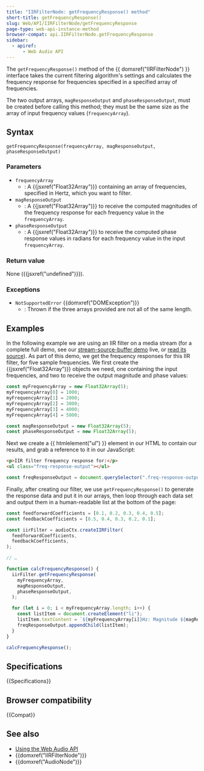 ```yaml
---
title: "IIRFilterNode: getFrequencyResponse() method"
short-title: getFrequencyResponse()
slug: Web/API/IIRFilterNode/getFrequencyResponse
page-type: web-api-instance-method
browser-compat: api.IIRFilterNode.getFrequencyResponse
sidebar:
  - apiref:
      - Web Audio API
---
```


The `getFrequencyResponse()` method of the {{ domxref("IIRFilterNode") }}
interface takes the current filtering algorithm's settings and calculates the
frequency response for frequencies specified in a specified array of frequencies.

The two output arrays, `magResponseOutput` and
`phaseResponseOutput`, must be created before calling this method; they
must be the same size as the array of input frequency values
(`frequencyArray`).

## Syntax

```js-nolint
getFrequencyResponse(frequencyArray, magResponseOutput, phaseResponseOutput)
```

### Parameters

- `frequencyArray`
  - : A {{jsxref("Float32Array")}} containing an array of frequencies, specified in Hertz,
    which you want to filter.
- `magResponseOutput`
  - : A {{jsxref("Float32Array")}} to receive the computed magnitudes of the frequency
    response for each frequency value in the `frequencyArray`.
- `phaseResponseOutput`
  - : A {{jsxref("Float32Array")}} to receive the computed phase response values in
    radians for each frequency value in the input `frequencyArray`.

### Return value

None ({{jsxref("undefined")}}).

### Exceptions

- `NotSupportedError` {{domxref("DOMException")}}
  - : Thrown if the three arrays provided are not all of the same length.

## Examples

In the following example we are using an IIR filter on a media stream (for a complete
full demo, see our [stream-source-buffer demo](https://mdn.github.io/webaudio-examples/stream-source-buffer/) live,
or [read its source](https://github.com/mdn/webaudio-examples/blob/main/stream-source-buffer/index.html)). As part of this demo, we get the frequency responses for this IIR
filter, for five sample frequencies. We first create the {{jsxref("Float32Array")}}
objects we need, one containing the input frequencies, and two to receive the output
magnitude and phase values:

```js
const myFrequencyArray = new Float32Array(5);
myFrequencyArray[0] = 1000;
myFrequencyArray[1] = 2000;
myFrequencyArray[2] = 3000;
myFrequencyArray[3] = 4000;
myFrequencyArray[4] = 5000;

const magResponseOutput = new Float32Array(5);
const phaseResponseOutput = new Float32Array(5);
```

Next we create a {{ htmlelement("ul") }} element in our HTML to contain our results,
and grab a reference to it in our JavaScript:

```html
<p>IIR filter frequency response for:</p>
<ul class="freq-response-output"></ul>
```

```js
const freqResponseOutput = document.querySelector(".freq-response-output");
```

Finally, after creating our filter, we use `getFrequencyResponse()` to
generate the response data and put it in our arrays, then loop through each data set and
output them in a human-readable list at the bottom of the page:

```js
const feedforwardCoefficients = [0.1, 0.2, 0.3, 0.4, 0.5];
const feedbackCoefficients = [0.5, 0.4, 0.3, 0.2, 0.1];

const iirFilter = audioCtx.createIIRFilter(
  feedforwardCoefficients,
  feedbackCoefficients,
);

// …

function calcFrequencyResponse() {
  iirFilter.getFrequencyResponse(
    myFrequencyArray,
    magResponseOutput,
    phaseResponseOutput,
  );

  for (let i = 0; i < myFrequencyArray.length; i++) {
    const listItem = document.createElement("li");
    listItem.textContent = `${myFrequencyArray[i]}Hz: Magnitude ${magResponseOutput[i]}, Phase ${phaseResponseOutput[i]} radians.`;
    freqResponseOutput.appendChild(listItem);
  }
}

calcFrequencyResponse();
```

## Specifications

{{Specifications}}

## Browser compatibility

{{Compat}}

## See also

- [Using the Web Audio API](/en-US/docs/Web/API/Web_Audio_API/Using_Web_Audio_API)
- {{domxref("IIRFilterNode")}}
- {{domxref("AudioNode")}}
